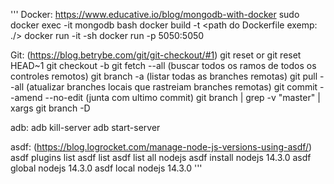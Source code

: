 '''
Docker:
	https://www.educative.io/blog/mongodb-with-docker
	sudo docker exec -it mongodb bash
	docker build -t <name> <path do Dockerfile exemp: ./>
	docker run -it <name> -sh
	docker run -p 5050:5050 <name>

Git: (https://blog.betrybe.com/git/git-checkout/#1)
	git reset <idCommmit> or git reset HEAD~1
	git checkout -b <new branch>
	git fetch --all 	(buscar todos os ramos de todos os controles remotos)
	git branch -a		(listar todas as branches remotas)
	git pull --all		(atualizar branches locais que rastreiam branches remotas)
	git commit --amend --no-edit (junta com ultimo commit)
	git branch | grep -v "master" | xargs git branch -D

adb:
	adb kill-server
	adb start-server
	
asdf: (https://blog.logrocket.com/manage-node-js-versions-using-asdf/)
	asdf plugins list
	asdf list <plugin>
	asdf list all nodejs
	asdf install nodejs 14.3.0
	asdf global nodejs 14.3.0
	asdf local nodejs 14.3.0
'''
